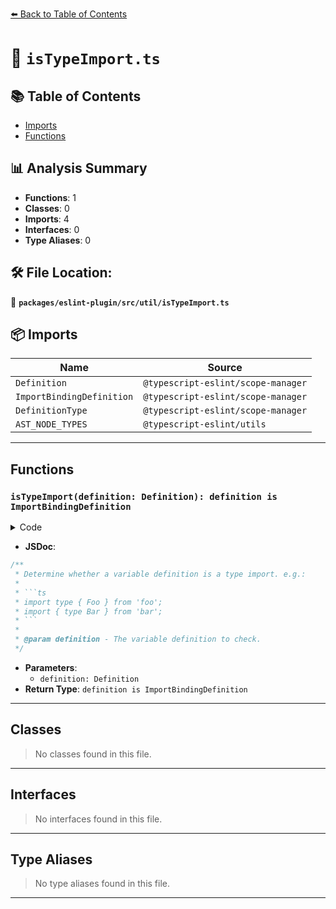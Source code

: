 [⬅️ Back to Table of Contents](../../../../index.md)

# 📄 `isTypeImport.ts`

## 📚 Table of Contents

- [Imports](#imports)
- [Functions](#functions)

## 📊 Analysis Summary

- **Functions**: 1
- **Classes**: 0
- **Imports**: 4
- **Interfaces**: 0
- **Type Aliases**: 0

## 🛠️ File Location:
📂 **`packages/eslint-plugin/src/util/isTypeImport.ts`**

## 📦 Imports

| Name | Source |
|------|--------|
| `Definition` | `@typescript-eslint/scope-manager` |
| `ImportBindingDefinition` | `@typescript-eslint/scope-manager` |
| `DefinitionType` | `@typescript-eslint/scope-manager` |
| `AST_NODE_TYPES` | `@typescript-eslint/utils` |


---

## Functions

### `isTypeImport(definition: Definition): definition is ImportBindingDefinition`

<details><summary>Code</summary>

```ts
export function isTypeImport(
  definition?: Definition,
): definition is ImportBindingDefinition {
  return (
    definition?.type === DefinitionType.ImportBinding &&
    (definition.parent.importKind === 'type' ||
      (definition.node.type === AST_NODE_TYPES.ImportSpecifier &&
        definition.node.importKind === 'type'))
  );
}
```
</details>

- **JSDoc**:
```ts
/**
 * Determine whether a variable definition is a type import. e.g.:
 *
 * ```ts
 * import type { Foo } from 'foo';
 * import { type Bar } from 'bar';
 * ```
 *
 * @param definition - The variable definition to check.
 */
```

- **Parameters**:
  - `definition: Definition`
- **Return Type**: `definition is ImportBindingDefinition`

---

## Classes

> No classes found in this file.


---

## Interfaces

> No interfaces found in this file.


---

## Type Aliases

> No type aliases found in this file.


---